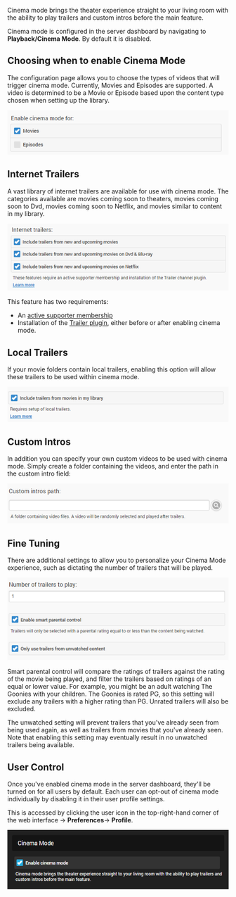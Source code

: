Cinema mode brings the theater experience straight to your living room with the ability to play trailers and custom intros before the main feature.

Cinema mode is configured in the server dashboard by navigating to **Playback/Cinema Mode**. By default it is disabled.

## Choosing when to enable Cinema Mode

The configuration page allows you to choose the types of videos that will trigger cinema mode. Currently, Movies and Episodes are supported. A video is determined to be a Movie or Episode based upon the content type chosen when setting up the library.

![](images/server/cinemamode1.png)

## Internet Trailers

A vast library of internet trailers are available for use with cinema mode. The categories available are movies coming soon to theaters, movies coming soon to Dvd, movies coming soon to Netflix, and movies similar to content in my library.

![](images/server/cinemamode3.png)

This feature has two requirements:

* An [active supporter membership](http://mediabrowser.tv/donate)
* Installation of the [Trailer plugin](Plugins), either before or after enabling cinema mode.

## Local Trailers

If your movie folders contain local trailers, enabling this option will allow these trailers to be used within cinema mode.

![](images/server/cinemamode2.png)

## Custom Intros

In addition you can specify your own custom videos to be used with cinema mode. Simply create a folder containing the videos, and enter the path in the custom intro field:

![](images/server/cinemamode5.png)

## Fine Tuning

There are additional settings to allow you to personalize your Cinema Mode experience, such as dictating the number of trailers that will be played.

![](images/server/cinemamode4.png)

Smart parental control will compare the ratings of trailers against the rating of the movie being played, and filter the trailers based on ratings of an equal or lower value. For example, you might be an adult watching The Goonies with your children. The Goonies is rated PG, so this setting will exclude any trailers with a higher rating than PG. Unrated trailers will also be excluded.

The unwatched setting will prevent trailers that you've already seen from being used again, as well as trailers from movies that you've already seen. Note that enabling this setting may eventually result in no unwatched trailers being available.

## User Control

Once you've enabled cinema mode in the server dashboard, they'll be turned on for all users by default. Each user can opt-out of cinema mode individually by disabling it in their user profile settings.

This is accessed by clicking the user icon in the top-right-hand corner of the web interface -> **Preferences**-> **Profile**.

![](images/server/cinemamode6.png)


